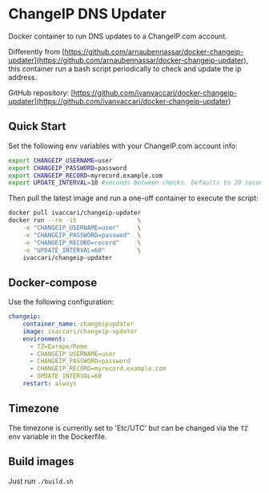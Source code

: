 # ChangeIP DNS Updater

Docker container to run DNS updates to a ChangeIP.com account.

Differently from [https://github.com/arnaubennassar/docker-changeip-updater](https://github.com/arnaubennassar/docker-changeip-updater), this container run a bash script periodically to check and update the ip address.

GitHub repository: [https://github.com/ivanvaccari/docker-changeip-updater](https://github.com/ivanvaccari/docker-changeip-updater)

## Quick Start
Set the following env variables with your ChangeIP.com account info:

```bash
export CHANGEIP_USERNAME=user
export CHANGEIP_PASSWORD=password
export CHANGEIP_RECORD=myrecord.example.com
export UPDATE_INTERVAL=10 #seconds between checks. Defaults to 20 seconds
```

Then pull the latest image and run a one-off container to execute the script:

```bash
docker pull ivaccari/changeip-updater
docker run --rm -it                 \
    -e "CHANGEIP_USERNAME=user"     \
    -e "CHANGEIP_PASSWORD=passwod"  \
    -e "CHANGEIP_RECORD=record"     \
    -e "UPDATE_INTERVAL=60"         \
    ivaccari/changeip-updater
```

## Docker-compose
Use the following configuration:

```yml
changeip:
    container_name: changeipupdater
    image: ivaccari/changeip-updater
    environment:
      - TZ=Europe/Rome
      - CHANGEIP_USERNAME=user
      - CHANGEIP_PASSWORD=password
      - CHANGEIP_RECORD=myrecord.example.com
      - UPDATE_INTERVAL=60
    restart: always
```

## Timezone

The timezone is currently set to 'Etc/UTC' but can be changed via the ```TZ``` env variable in the Dockerfile.

## Build images

Just run `./build.sh`
